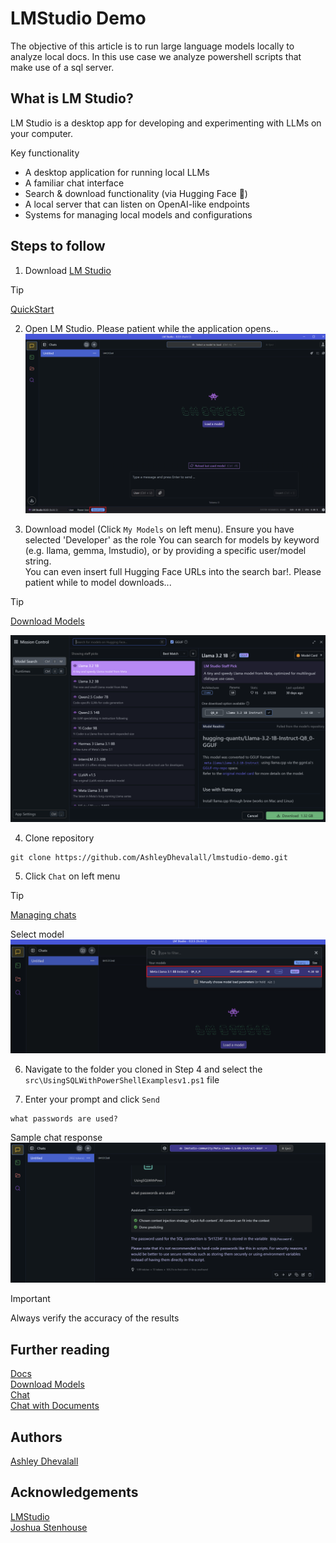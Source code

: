 # LMStudio Demo
The objective of this article is to run large language models locally to analyze local docs. In this use case we analyze powershell scripts that make use of a sql server.

## What is LM Studio?
LM Studio is a desktop app for developing and experimenting with LLMs on your computer.

Key functionality

- A desktop application for running local LLMs  
- A familiar chat interface  
- Search & download functionality (via Hugging Face 🤗)  
- A local server that can listen on OpenAI-like endpoints  
- Systems for managing local models and configurations  

## Steps to follow

1. Download [LM Studio](https://lmstudio.ai/)
> [!TIP]
> [QuickStart](https://lmstudio.ai/docs/basics#1-download-an-llm-to-your-computer)  

2. Open LM Studio. Please patient while the application opens...  
![lmstudio](https://github.com/AshleyDhevalall/lmstudio-demo/blob/main/docs/lmstudio.png)

3. Download model (Click `My Models` on left menu). Ensure you have selected 'Developer' as the role
You can search for models by keyword (e.g. llama, gemma, lmstudio), or by providing a specific user/model string.  
You can even insert full Hugging Face URLs into the search bar!. Please patient while to model downloads...  
> [!TIP]
> [Download Models](https://lmstudio.ai/docs/basics/download-model)

![download](https://github.com/AshleyDhevalall/lmstudio-demo/blob/main/docs/download.png)

4. Clone repository
```
git clone https://github.com/AshleyDhevalall/lmstudio-demo.git
```

5. Click `Chat` on left menu
> [!TIP]
> [Managing chats](https://lmstudio.ai/docs/basics/chat)
  
Select model
![select-model](https://github.com/AshleyDhevalall/lmstudio-demo/blob/main/docs/select_model.png)

6. Navigate to the folder you cloned in Step 4 and select the `src\UsingSQLWithPowerShellExamplesv1.ps1` file

7. Enter your prompt and click `Send`
```
what passwords are used?
```

Sample chat response  
![chat_response](https://github.com/AshleyDhevalall/lmstudio-demo/blob/main/docs/chat_response.png)

> [!IMPORTANT]  
> Always verify the accuracy of the results

## Further reading  
[Docs](https://lmstudio.ai/docs)  
[Download Models](https://lmstudio.ai/docs/basics/download-model)  
[Chat](https://lmstudio.ai/docs/basics/chat)  
[Chat with Documents](https://lmstudio.ai/docs/basics/rag)

## Authors

[Ashley Dhevalall](https://github.com/AshleyDhevalall)

## Acknowledgements

[LMStudio](<https://lmstudio.ai/>)  
[Joshua Stenhouse](<https://virtuallysober.com/2017/07/10/working-with-sql-databases-using-powershell/>)


